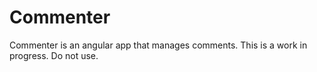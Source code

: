 Commenter
=========

Commenter is an angular app that manages comments. 
This is a work in progress. 
Do not use.
